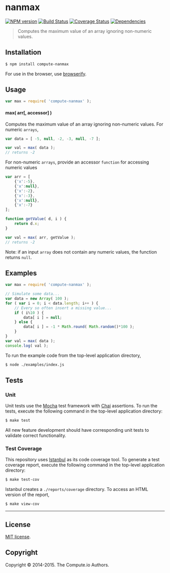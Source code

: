 nanmax
===
[![NPM version][npm-image]][npm-url] [![Build Status][travis-image]][travis-url] [![Coverage Status][coveralls-image]][coveralls-url] [![Dependencies][dependencies-image]][dependencies-url]

> Computes the maximum value of an array ignoring non-numeric values.


## Installation

``` bash
$ npm install compute-nanmax
```

For use in the browser, use [browserify](https://github.com/substack/node-browserify).


## Usage


``` javascript
var max = require( 'compute-nanmax' );
```

#### max( arr[, accessor] )

Computes the maximum value of an array ignoring non-numeric values. For numeric `arrays`,


``` javascript
var data = [ -5, null, -2, -3, null, -7 ];

var val = max( data );
// returns -2
```

For non-numeric `arrays`, provide an accessor `function` for accessing numeric values

``` javascript
var arr = [
	{'x':-5},
	{'x':null},
	{'x':-2},
	{'x':-3},
	{'x':null},
	{'x':-7}
];

function getValue( d, i ) {
	return d.x;
}

var val = max( arr, getValue );
// returns -2
```

Note: if an input `array` does not contain any numeric values, the function returns `null`.


## Examples

``` javascript
var max = require( 'compute-nanmax' );

// Simulate some data...
var data = new Array( 100 );
for ( var i = 0; i < data.length; i++ ) {
	// Every so often insert a missing value...
	if ( i%10 ) {
		data[ i ] = null;
	} else {
		data[ i ] = -1 * Math.round( Math.random()*100 );
	}
}
var val = max( data );
console.log( val );
```

To run the example code from the top-level application directory,

``` bash
$ node ./examples/index.js
```


## Tests

### Unit

Unit tests use the [Mocha](http://mochajs.org) test framework with [Chai](http://chaijs.com) assertions. To run the tests, execute the following command in the top-level application directory:

``` bash
$ make test
```

All new feature development should have corresponding unit tests to validate correct functionality.


### Test Coverage

This repository uses [Istanbul](https://github.com/gotwarlost/istanbul) as its code coverage tool. To generate a test coverage report, execute the following command in the top-level application directory:

``` bash
$ make test-cov
```

Istanbul creates a `./reports/coverage` directory. To access an HTML version of the report,

``` bash
$ make view-cov
```


---
## License

[MIT license](http://opensource.org/licenses/MIT).


## Copyright

Copyright &copy; 2014-2015. The Compute.io Authors.


[npm-image]: http://img.shields.io/npm/v/compute-nanmax.svg
[npm-url]: https://npmjs.org/package/compute-nanmax

[travis-image]: http://img.shields.io/travis/compute-io/nanmax/master.svg
[travis-url]: https://travis-ci.org/compute-io/nanmax

[coveralls-image]: https://img.shields.io/coveralls/compute-io/nanmax/master.svg
[coveralls-url]: https://coveralls.io/r/compute-io/nanmax?branch=master

[dependencies-image]: http://img.shields.io/david/compute-io/nanmax.svg
[dependencies-url]: https://david-dm.org/compute-io/nanmax

[dev-dependencies-image]: http://img.shields.io/david/dev/compute-io/nanmax.svg
[dev-dependencies-url]: https://david-dm.org/dev/compute-io/nanmax

[github-issues-image]: http://img.shields.io/github/issues/compute-io/nanmax.svg
[github-issues-url]: https://github.com/compute-io/nanmax/issues
